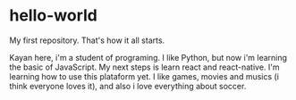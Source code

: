 # hello-world
My first repository. That's how it all starts.

Kayan here, i'm a student of programing. I like Python, but now i'm learning the basic of JavaScript.
My next steps is learn react and react-native. I'm learning how to use this plataform yet.
I like games, movies and musics (i think everyone loves it), and also i love everything about soccer.
